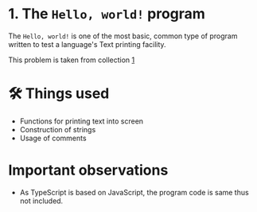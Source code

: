 # 1. The `Hello, world!` program
The `Hello, world!` is one of the most basic, common type of program written to test a language's Text printing facility.

This problem is taken from collection [1](https://github.com/harishtpj/Project-Unikode/blob/master/README.md#%E2%84%B9-about)

# 🛠 Things used
- Functions for printing text into screen
- Construction of strings
- Usage of comments

# Important observations
- As TypeScript is based on JavaScript, the program code is same thus not included.